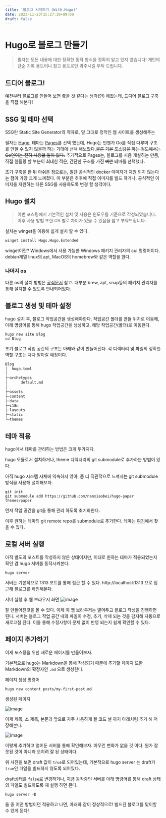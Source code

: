 ```yaml
---
title: '블로그 시작하기 (With.Hugo)'
date: 2023-11-23T15:27:38+09:00
draft: false
---
```


# Hugo로 블로그 만들기

> 필자는 모든 내용에 대한 정확한 동작 방식을 정확히 알고 있지 않습니다! 개인의 단순 기록 용도이니 참고 용도로만 봐주시길 부탁 드립니다.

## 드디어 블로그!

예전부터 블로그를 만들어 보면 좋을 것 같다는 생각(만) 해왔는데, 드디어 블로그 구축을 직접 해본다!

## SSG 및 테마 선택

SSG란 Static Site Generator의 약자로, 말 그대로 정적인 웹 사이트를 생성해주는

필자는 [Hugo](https://gohugo.io/), 테마는 [Pages](https://themes.gohugo.io/themes/hugo-paper/)를 선택 했는데, Hugo는 언젠가 Go를 직접 다루며 구조를 만질 수 있지 않을까 하는 기대에 선택 해보았다.~~물론 기본 포스팅을 하는 정도에서는 Go언어는 전혀 사용할 일이 없다.~~ 추가적으로 Pages는, 블로그를 처음 개설하는 만큼, 직접 핸들링 할 부분이 최대한 적은, 간단한 구조를 가진 ~~예쁜~~ 테마를 선택했다.

초기 구축을 한 뒤 아쉬운 점으로는, 일단 공식적인 docker 이미지가 지원 되지 않는다는 점이 가장 크게 느껴졌다. 이 부분은 추후에 직접 이미지를 빌드 하거나, 공식적인 이미지를 지원하는 다른 SSG를 사용하도록 변경 할 생각이다.



## Hugo 설치

> 이번 포스팅에서 기본적인 설치 및 사용은 윈도우를 기준으로 작성되었습니다.
> 이후 사용 방법 또한 OS 별로 차이가 있을 수 있음을 참고 부탁드립니다.


설치는 winget을 이용해 쉽게 설치 할 수 있다.

```sh
winget install Hugo.Hugo.Extended
```

winget이란? Windows에서 사용 가능한 Windows 패키지 관리자의 cui 명령어이다. debian계열 linux의 apt, MacOS의 homebrew와 같은 역할을 한다.

### 나머지 os

다른 os의 설치 방법은 [공식문서](https://gohugo.io/installation/) 참고. 대부분 brew, apt, snap등의 패키지 관리자를 통해 설치할 수 있도록 안내되어있다.

## 블로그 생성 및 테마 설정

hugo 설치 후, 블로그 작업공간을 생성해야한다.
작업공간 폴더를 만들 위치로 이동해, 아래 명령어를 통해 hugo 작업공간을 생성하고, 해당 작업공간(폴더)로 이동한다.

```
hugo new site Blog
cd Blog
```

초기 블로그 작업 공간의 구조는 아래와 같이 만들어진다. 각 디렉터리 및 파일의 정확한 역할 구조는 차차 알아갈 예정이다.

```sh
Blog
│  hugo.toml
│
├─archetypes
│      default.md
│
├─assets
├─content
├─data
├─i18n
├─layouts
├─static
└─themes
```

## 테마 적용

hugo에서 테마를 관리하는 방법은 크게 두가지다.

hugo 모듈로서 설치하거나, theme 디렉터리의 git submodule로 추가하는 방법이 있다.

아직 hugo 시스템 자체에 익숙하지 않아, 좀 더 직관적으로 느껴지는 git submodule 방식을 사용해 설치해보자.

```
git init
git submodule add https://github.com/nanxiaobei/hugo-paper themes/paper
```

먼저 작업 공간을 git을 통해 관리 하도록 초기화한다.

이후 원하는 테마의 git remote repo를 submodule로 추가한다. 테마는 [여기](https://themes.gohugo.io/tags/blog/)에서 찾을 수 있다.

## 로컬 서버 실행

아직 별도의 포스트를 작성하지 않은 상태이지만, 이대로 원하는 테마가 적용되었는지 확인 겸 hugo 서버를 동작시켜본다.

```
hugo server
```

서버는 기본적으로 1313 포트를 통해 접근 할 수 있다.
http://localhost:1313 으로 접근해 블로그를 확인해본다.

서버 실행 후 웹 브라우저 화면
![image](/HwanBlog/images/Hugo_Theme_Done.png)

잘 만들어진것을 볼 수 있다. 이제 이 웹 브라우저는 열어두고 블로그 작성을 진행하면 된다. 서버는 블로그 작업 공간 내의 파일이 수정, 추가, 삭제 되는 것을 감지해 자동으로 새로고침 된다. 이를 통해 수정사항이 문제 없이 반영 되는지 쉽게 확인할 수 있다.

## 페이지 추가하기

이제 포스팅을 위한 새로운 페이지를 만들어보자.

기본적으로 hugo는 Markdown을 통해 작성되기 때문에 추가할 페이지 또한 Markdown의 확장자인 `.md` 으로 생성한다.

페이지 생성 명령어

```sh
hugo new content posts/my-first-post.md
```

생성된 페이지

![image](/HwanBlog/images/genarated_post.png)

이제 제목, 소 제목,  본문과 앞으로 자주 사용하게 될 코드 셀 까지 아래처럼 추가 해 저장해본다.

![image](/HwanBlog/images/post_add_test.png)

이렇게 추가하고 얼어둔 서버를 통해 확인해보자. 아무런 변화가 없을 것 이다. 뭔가 잘못된 것이 아니라 오히려 잘 된 상태이다.

위 사진을 보면 draft 값이 `true`로 되어있는데, 기본적으로 hugo server 는 draft가 `true`인 파일을 빌드하지 않도록 되어있다.

draft상태를 `false`로 변경하거나, 지금 동작중인 서버를 아래 명령어를 통해 draft 상태의 파일도 빌드하도록 재 실행 하면 된다.

```
hugo server -D
```

둘 중 어떤 방법이던 적용하고 나면, 아래와 같이 정상적으로! 빌드된 블로그를 맞이할 수 있게 된다!